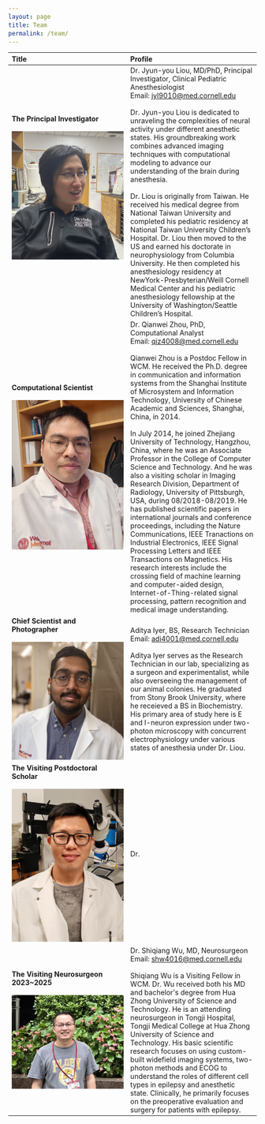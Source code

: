 ```yaml
---
layout: page
title: Team
permalink: /team/
---
```


|Title|Profile|  
|:-----------|:-------------|  
| **The Principal Investigator**  <br><br>  <img src="/jpgs/LJY.jpg" width="300">  <br> &nbsp;&nbsp;&nbsp;&nbsp;&nbsp;&nbsp;&nbsp;&nbsp;&nbsp;&nbsp;&nbsp;&nbsp;&nbsp;&nbsp;&nbsp;&nbsp;&nbsp;&nbsp;&nbsp;&nbsp;&nbsp;&nbsp;&nbsp;&nbsp;&nbsp;&nbsp;&nbsp;&nbsp;&nbsp;&nbsp;&nbsp;&nbsp;&nbsp;&nbsp;&nbsp;&nbsp;&nbsp;&nbsp;&nbsp;&nbsp;&nbsp;&nbsp;&nbsp;&nbsp;&nbsp;&nbsp;&nbsp;&nbsp;&nbsp;&nbsp;&nbsp;&nbsp;&nbsp;&nbsp;&nbsp;&nbsp;&nbsp;&nbsp;&nbsp;&nbsp; | Dr. Jyun-you Liou, MD/PhD, Principal Investigator, Clinical Pediatric Anesthesiologist <br> Email: jyl9010@med.cornell.edu <br><br> Dr. Jyun-you Liou is dedicated to unraveling the complexities of neural activity under different anesthetic states. His groundbreaking work combines advanced imaging techniques with computational modeling to advance our understanding of the brain during anesthesia. <br><br> Dr. Liou is originally from Taiwan. He received his medical degree from National Taiwan University and completed his pediatric residency at National Taiwan University Children’s Hospital. Dr. Liou then moved to the US and earned his doctorate in neurophysiology from Columbia University. He then completed his anesthesiology residency at NewYork-Presbyterian/Weill Cornell Medical Center and his pediatric anesthesiology fellowship at the University of Washington/Seattle Children’s Hospital.  |  
 | **Computational Scientist**  <br><br>  <img src="/jpgs/qiz2sf.jpg" width="300">   | Dr. Qianwei Zhou, PhD, Computational Analyst <br> Email: qiz4008@med.cornell.edu  <br><br> Qianwei Zhou is a Postdoc Fellow in WCM. He received the Ph.D. degree in communication and information systems from the Shanghai Institute of Microsystem and Information Technology, University of Chinese Academic and Sciences, Shanghai, China, in 2014. <br><br> In July 2014, he joined Zhejiang University of Technology, Hangzhou, China, where he was an Associate Professor in the College of Computer Science and Technology. And he was also a visiting scholar in Imaging Research Division, Department of Radiology, University of Pittsburgh, USA, during 08/2018-08/2019. He has published scientific papers in international journals and conference proceedings, including the Nature Communications, IEEE Tranactions on Industrial Electronics, IEEE Signal Processing Letters and IEEE Transactions on Magnetics. His research interests include the crossing field of machine learning and computer-aided design, Internet-of-Thing-related signal processing, pattern recognition and medical image understanding.    |  
 | **Chief Scientist and Photographer**  <br><br>  <img src="/jpgs/adi2.jpg" width="300">  | Aditya Iyer, BS, Research Technician <br> Email: adi4001@med.cornell.edu <br><br> Aditya Iyer serves as the Research Technician in our lab, specializing as a surgeon and experimentalist, while also overseeing the management of our animal colonies. He graduated from Stony Brook University, where he receieved a BS in Biochemistry. His primary area of study here is E and I-neuron expression under two-photon microscopy with concurrent electrophysiology under various states of anesthesia under Dr. Liou.  |  
 | **The Visiting Postdoctoral Scholar**  <br><br>  <img src="/jpgs/wzj2.jpg" width="300">  | Dr.  |  
 | **The Visiting Neurosurgeon 2023~2025**  <br><br>  <img src="/jpgs/wsq3.jpg" width="300">  | Dr. Shiqiang Wu, MD, Neurosurgeon <br> Email: shw4016@med.cornell.edu  <br><br> Shiqiang Wu is a Visiting Fellow in WCM. Dr. Wu received both his MD and bachelor's degree from Hua Zhong University of Science and Technology. He is an attending neurosurgeon in Tongji Hospital, Tongji Medical College at Hua Zhong University of Science and Technology. His basic scientific research focuses on using custom-built widefield imaging systems, two-photon methods and ECOG to understand the roles of different cell types in epilepsy and anesthetic state. Clinically, he primarily focuses on the preoperative evaluation and surgery for patients with epilepsy. |  







